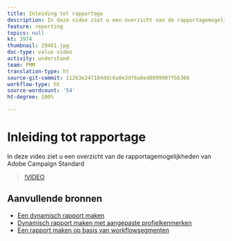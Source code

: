 ```yaml
---
title: Inleiding tot rapportage
description: In deze video ziet u een overzicht van de rapportagemogelijkheden van Adobe Campaign Standard
feature: reporting
topics: null
kt: 3974
thumbnail: 29461.jpg
doc-type: value video
activity: understand
team: PMM
translation-type: ht
source-git-commit: 11263e247184ddc6a8e3df6a8ed0899907fbb366
workflow-type: ht
source-wordcount: '54'
ht-degree: 100%

---
```



# Inleiding tot rapportage

In deze video ziet u een overzicht van de rapportagemogelijkheden van Adobe Campaign Standard

>[!VIDEO](https://video.tv.adobe.com/v/29461?quality=12&captions=dut)

## Aanvullende bronnen

* [Een dynamisch rapport maken](/help/reporting/creating-a-dynamic-report.md)
* [Dynamisch rapport maken met aangepaste profielkenmerken](/help/reporting/custom-profile-attributes-dynamic-reports.md)
* [Een rapport maken op basis van workflowsegmenten](/help/reporting/report-on-workflow-segments.md)
